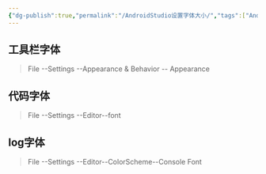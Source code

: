 ```yaml
---
{"dg-publish":true,"permalink":"/AndroidStudio设置字体大小/","tags":["AndroidStudio"],"noteIcon":""}
---
```


## 工具栏字体
>File --Settings --Appearance & Behavior -- Appearance


## 代码字体
>File --Settings --Editor--font

## log字体
>File --Settings --Editor--ColorScheme--Console Font